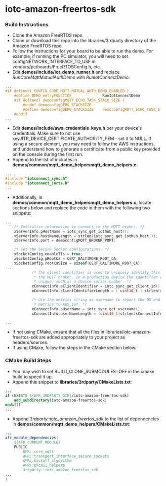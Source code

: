 # iotc-amazon-freertos-sdk

### Build Instructions

- Clone the Amazon FreeRTOS repo.
- Clone or download this repo into the libraries/3rdparty directory of the Amazon FreeRTOS repo.
- Follow the instructions for your board to be able to run the demo. 
For example, if running the PC simulator, you will need to set configNETWORK_INTERFACE_TO_USE in vendors/pc/boards/FreeRTOSConfig.h, etc.
- Edit **demos/include/iot_demo_runner.h** 
and replace *RunCoreMqttMutualAuthDemo* with *RunIotConnectDemo*:
```c
...
#if defined( CONFIG_CORE_MQTT_MUTUAL_AUTH_DEMO_ENABLED )
    #define DEMO_entryFUNCTION              RunIotConnectDemo
    #if defined( democonfigMQTT_ECHO_TASK_STACK_SIZE )
        #undef democonfigDEMO_STACKSIZE
        #define democonfigDEMO_STACKSIZE    democonfigMQTT_ECHO_TASK_STACK_SIZE
    #endif
...
```  
- Edit **demos/include/aws_credentials_keys.h** per your device's credentials. 
Make sure to not use keyJITR_DEVICE_CERTIFICATE_AUTHORITY_PEM - set it to NULL.
If using a secure element, you may need to follow the AWS instructions, and understand 
how to generate a certificate from a public key provided on the console during the first run.
- Append to the list of includes in **demos/common/mqtt_demo_helpersmqtt_demo_helpers.c**:
```c
...
#include "iotconnect_sync.h"
#include "iotconnect_certs.h"
...
```
- Additionally, in **demos/common/mqtt_demo_helpersmqtt_demo_helpers.c**, locate sections below and replace the code in them with the following two snippets:
```c
...
    /* Initialize information to connect to the MQTT broker. */
    xServerInfo.pHostName = iotc_sync_get_iothub_host();
    xServerInfo.hostNameLength = strlen(iotc_sync_get_iothub_host());
    xServerInfo.port = democonfigMQTT_BROKER_PORT;

    /* Set the Secure Socket configurations. */
    xSocketConfig.enableTls = true;
    xSocketConfig.pRootCa = CERT_BALTIMORE_ROOT_CA;
    xSocketConfig.rootCaSize = sizeof(CERT_BALTIMORE_ROOT_CA);
...
            /* The client identifier is used to uniquely identify this MQTT client to
             * the MQTT broker. In a production device the identifier can be something
             * unique, such as a device serial number. */
            xConnectInfo.pClientIdentifier = iotc_sync_get_client_id();
            xConnectInfo.clientIdentifierLength = ( uint16_t ) strlen(xConnectInfo.pClientIdentifier);

            /* Use the metrics string as username to report the OS and MQTT client version
             * metrics to AWS IoT. */
            xConnectInfo.pUserName = iotc_sync_get_username();
            xConnectInfo.userNameLength = (uint16_t)strlen(xConnectInfo.pUserName);

...
```
- If not using CMake, ensure that all the files in libraries/iotc-amazon-freertos-sdk are 
added appropriately to your project as headers/sources.
- If using CMake, follow the steps in the CMake section below.   

### CMake Build Steps

- You may wish to set BUILD_CLONE_SUBMODULES=OFF in the cmake build to speed it up.
- Append this snippet to **libraries/3rdparty/CMakeLists.txt**:
```cmake
...
if (EXISTS ${AFR_3RDPARTY_DIR}/iotc-amazon-freertos-sdk)
    add_subdirectory(iotc-amazon-freertos-sdk)
endif()
...
```
- Append *3rdparty::iotc_amazon_freertos_sdk* to the list of dependencies
in **demos/common/mqtt_demo_helpers/CMakeLists.txt**:
```cmake
...
afr_module_dependencies(
    ${AFR_CURRENT_MODULE}
    PUBLIC
        AFR::core_mqtt
        AFR::transport_interface_secure_sockets
        AFR::backoff_algorithm
        AFR::pkcs11_helpers
        3rdparty::iotc_amazon_freertos_sdk
...
)
```
